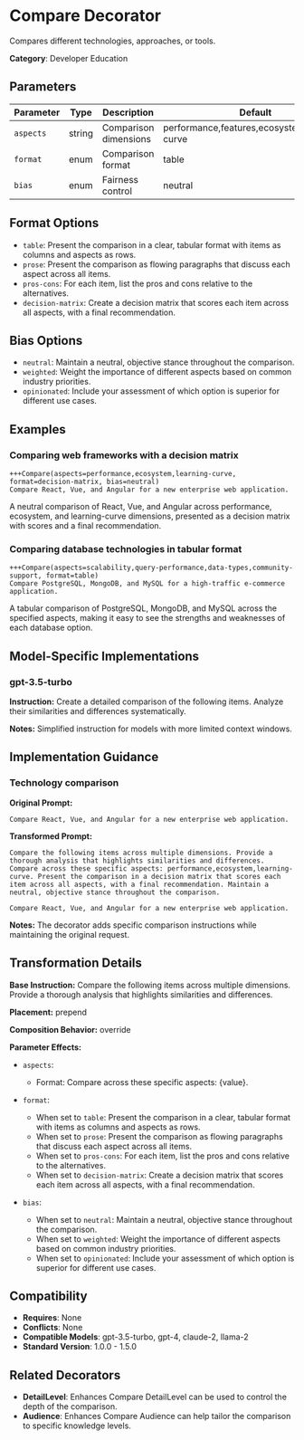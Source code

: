 # Compare Decorator

Compares different technologies, approaches, or tools.

**Category**: Developer Education

## Parameters

| Parameter | Type | Description | Default |
|-----------|------|-------------|--------|
| `aspects` | string | Comparison dimensions | performance,features,ecosystem,learning-curve |
| `format` | enum | Comparison format | table |
| `bias` | enum | Fairness control | neutral |

## Format Options

- `table`: Present the comparison in a clear, tabular format with items as columns and aspects as rows.
- `prose`: Present the comparison as flowing paragraphs that discuss each aspect across all items.
- `pros-cons`: For each item, list the pros and cons relative to the alternatives.
- `decision-matrix`: Create a decision matrix that scores each item across all aspects, with a final recommendation.

## Bias Options

- `neutral`: Maintain a neutral, objective stance throughout the comparison.
- `weighted`: Weight the importance of different aspects based on common industry priorities.
- `opinionated`: Include your assessment of which option is superior for different use cases.

## Examples

### Comparing web frameworks with a decision matrix

```
+++Compare(aspects=performance,ecosystem,learning-curve, format=decision-matrix, bias=neutral)
Compare React, Vue, and Angular for a new enterprise web application.
```

A neutral comparison of React, Vue, and Angular across performance, ecosystem, and learning-curve dimensions, presented as a decision matrix with scores and a final recommendation.

### Comparing database technologies in tabular format

```
+++Compare(aspects=scalability,query-performance,data-types,community-support, format=table)
Compare PostgreSQL, MongoDB, and MySQL for a high-traffic e-commerce application.
```

A tabular comparison of PostgreSQL, MongoDB, and MySQL across the specified aspects, making it easy to see the strengths and weaknesses of each database option.

## Model-Specific Implementations

### gpt-3.5-turbo

**Instruction:** Create a detailed comparison of the following items. Analyze their similarities and differences systematically.

**Notes:** Simplified instruction for models with more limited context windows.


## Implementation Guidance

### Technology comparison

**Original Prompt:**
```
Compare React, Vue, and Angular for a new enterprise web application.
```

**Transformed Prompt:**
```
Compare the following items across multiple dimensions. Provide a thorough analysis that highlights similarities and differences. Compare across these specific aspects: performance,ecosystem,learning-curve. Present the comparison in a decision matrix that scores each item across all aspects, with a final recommendation. Maintain a neutral, objective stance throughout the comparison.

Compare React, Vue, and Angular for a new enterprise web application.
```

**Notes:** The decorator adds specific comparison instructions while maintaining the original request.

## Transformation Details

**Base Instruction:** Compare the following items across multiple dimensions. Provide a thorough analysis that highlights similarities and differences.

**Placement:** prepend

**Composition Behavior:** override

**Parameter Effects:**

- `aspects`:
  - Format: Compare across these specific aspects: {value}.

- `format`:
  - When set to `table`: Present the comparison in a clear, tabular format with items as columns and aspects as rows.
  - When set to `prose`: Present the comparison as flowing paragraphs that discuss each aspect across all items.
  - When set to `pros-cons`: For each item, list the pros and cons relative to the alternatives.
  - When set to `decision-matrix`: Create a decision matrix that scores each item across all aspects, with a final recommendation.

- `bias`:
  - When set to `neutral`: Maintain a neutral, objective stance throughout the comparison.
  - When set to `weighted`: Weight the importance of different aspects based on common industry priorities.
  - When set to `opinionated`: Include your assessment of which option is superior for different use cases.

## Compatibility

- **Requires**: None
- **Conflicts**: None
- **Compatible Models**: gpt-3.5-turbo, gpt-4, claude-2, llama-2
- **Standard Version**: 1.0.0 - 1.5.0

## Related Decorators

- **DetailLevel**: Enhances Compare DetailLevel can be used to control the depth of the comparison.
- **Audience**: Enhances Compare Audience can help tailor the comparison to specific knowledge levels.
